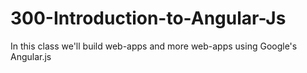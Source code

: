 300-Introduction-to-Angular-Js
==============================

In this class we'll build web-apps and more web-apps using Google's Angular.js 
